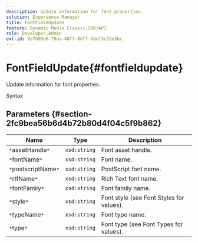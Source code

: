 ```yaml
---
description: Update information for font properties.
solution: Experience Manager
title: FontFieldUpdate
feature: Dynamic Media Classic,SDK/API
role: Developer,Admin
exl-id: 9e7b90d6-78da-48ff-8dff-9def3c32e3bc
---
```

# FontFieldUpdate{#fontfieldupdate}

Update information for font properties.

 Syntax 

## Parameters {#section-2fc9bea56b6d4b72b80d4f04c5f9b862}

|  Name  | Type  | Description  |
|---|---|---|
|  `*`assetHandle`*`  | `xsd:string`  | Font asset handle.  |
|  `*`fontName`*`  | `xsd:string`  | Font name.  |
|  `*`postscriptName`*`  | `xsd:string`  | PostScript font name.  |
|  `*`rtfName`*`  | `xsd:string`  | Rich Text font name.  |
|  `*`fontFamily`*`  | `xsd:string`  | Font family name.  |
|  `*`style`*`  | `xsd:string`  | Font style (see Font Styles for values).  |
|  `*`typeName`*`  | `xsd:string`  | Font type name.  |
|  `*`type`*`  | `xsd:string`  | Font type (see Font Types for values).  |
